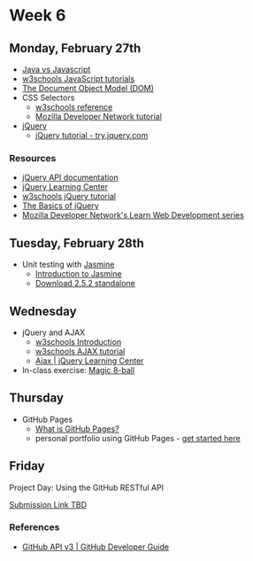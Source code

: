 # Week 6

## Monday, February 27th
- [Java vs Javascript](../slides/java-vs-javascript/java-vs-javascript.md)
- [w3schools JavaScript tutorials](https://www.w3schools.com/js/default.asp)
- [The Document Object Model (DOM)](https://www.w3schools.com/js/js_htmldom.asp)
- CSS Selectors
  - [w3schools reference](https://www.w3schools.com/cssref/css_selectors.asp)
  - [Mozilla Developer Network tutorial](https://developer.mozilla.org/en-US/docs/Learn/CSS/Introduction_to_CSS/Selectors)
- [jQuery](http://jquery.com/)
  - [jQuery tutorial - try.jquery.com](https://try.jquery.com)

  
### Resources
- [jQuery API documentation](http://api.jquery.com/)
- [jQuery Learning Center](https://learn.jquery.com/)
- [w3schools jQuery tutorial](https://www.w3schools.com/jquery/)
- [The Basics of jQuery](http://andreehansson.se/the-basics-of-jquery/)
- [Mozilla Developer Network's Learn Web Development series](https://developer.mozilla.org/en-US/docs/Learn)

## Tuesday, February 28th
- Unit testing with [Jasmine](https://jasmine.github.io)
	- [Introduction to Jasmine](https://jasmine.github.io/2.0/introduction.html)
	- [Download 2.5.2 standalone](https://github.com/jasmine/jasmine/releases/download/v2.5.2/jasmine-standalone-2.5.2.zip)

## Wednesday
- jQuery and AJAX
	- [w3schools Introduction](https://www.w3schools.com/jquery/jquery_ajax_intro.asp)
	- [w3schools AJAX tutorial](https://www.w3schools.com/xml/ajax_intro.asp)
	- [Ajax | jQuery Learning Center](https://learn.jquery.com/ajax/)
- In-class exercise: [Magic 8-ball](../exercises/magic-8-ball.md)

## Thursday
- GitHub Pages
	- [What is GitHub Pages?](https://help.github.com/articles/what-is-github-pages/)
	- personal portfolio using GitHub Pages - [get started here](https://pages.github.com/)

## Friday

Project Day: Using the GitHub RESTful API

[Submission Link TBD](#)

### References
- [GitHub API v3 | GitHub Developer Guide](https://developer.github.com/v3/)
